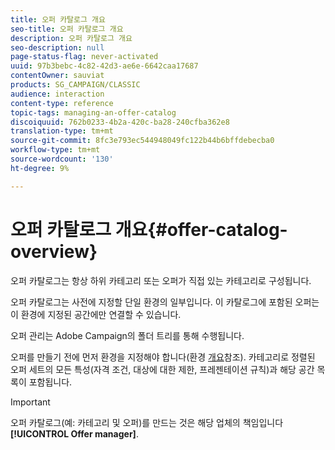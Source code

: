 ```yaml
---
title: 오퍼 카탈로그 개요
seo-title: 오퍼 카탈로그 개요
description: 오퍼 카탈로그 개요
seo-description: null
page-status-flag: never-activated
uuid: 97b3bebc-4c82-42d3-ae6e-6642caa17687
contentOwner: sauviat
products: SG_CAMPAIGN/CLASSIC
audience: interaction
content-type: reference
topic-tags: managing-an-offer-catalog
discoiquuid: 762b0233-4b2a-420c-ba28-240cfba362e8
translation-type: tm+mt
source-git-commit: 8fc3e793ec544948049fc122b44b6bffdebecba0
workflow-type: tm+mt
source-wordcount: '130'
ht-degree: 9%

---
```



# 오퍼 카탈로그 개요{#offer-catalog-overview}

오퍼 카탈로그는 항상 하위 카테고리 또는 오퍼가 직접 있는 카테고리로 구성됩니다.

오퍼 카탈로그는 사전에 지정할 단일 환경의 일부입니다. 이 카탈로그에 포함된 오퍼는 이 환경에 지정된 공간에만 연결할 수 있습니다.

오퍼 관리는 Adobe Campaign의 폴더 트리를 통해 수행됩니다.

오퍼를 만들기 전에 먼저 환경을 지정해야 합니다(환경 [개요](../../interaction/using/environments-overview.md)참조). 카테고리로 정렬된 오퍼 세트의 모든 특성(자격 조건, 대상에 대한 제한, 프레젠테이션 규칙)과 해당 공간 목록이 포함됩니다.

>[!IMPORTANT]
>
>오퍼 카탈로그(예: 카테고리 및 오퍼)를 만드는 것은 해당 업체의 책임입니다 **[!UICONTROL Offer manager]**.
